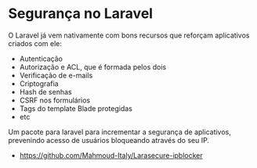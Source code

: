 # Segurança no Laravel

O Laravel já vem nativamente com bons recursos que reforçam aplicativos criados com ele:

- Autenticação
- Autorização e ACL, que é formada pelos dois
- Verificação de e-mails
- Criptografia
- Hash de senhas
- CSRF nos formulários
- Tags do template Blade protegidas
- etc

Um pacote para laravel para incrementar a segurança de aplicativos, prevenindo acesso de usuários bloqueando através do seu IP.

- https://github.com/Mahmoud-Italy/Larasecure-ipblocker

